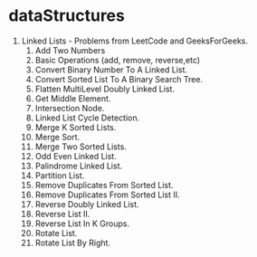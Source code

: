 # dataStructures
1. Linked Lists - Problems from LeetCode and GeeksForGeeks.
    1. Add Two Numbers
    1. Basic Operations (add, remove, reverse,etc)
    1. Convert Binary Number To A Linked List.
    1. Convert Sorted List To A Binary Search Tree.
    1. Flatten MultiLevel Doubly Linked List.
    1. Get Middle Element.
    1. Intersection Node.
    1. Linked List Cycle Detection.
    1. Merge K Sorted Lists.
    1. Merge Sort.
    1. Merge Two Sorted Lists.
    1. Odd Even Linked List.
    1. Palindrome Linked List.
    1. Partition List.
    1. Remove Duplicates From Sorted List.
    1. Remove Duplicates From Sorted List II.
    1. Reverse Doubly Linked List.
    1. Reverse List II.
    1. Reverse List In K Groups.
    1. Rotate List.
    1. Rotate List By Right.
